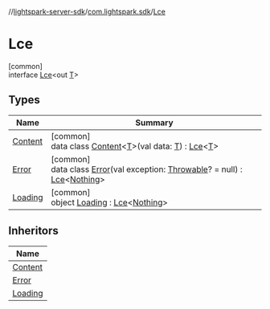 //[lightspark-server-sdk](../../../index.md)/[com.lightspark.sdk](../index.md)/[Lce](index.md)

# Lce

[common]\
interface [Lce](index.md)&lt;out [T](index.md)&gt;

## Types

| Name | Summary |
|---|---|
| [Content](-content/index.md) | [common]<br>data class [Content](-content/index.md)&lt;[T](-content/index.md)&gt;(val data: [T](-content/index.md)) : [Lce](index.md)&lt;[T](-content/index.md)&gt; |
| [Error](-error/index.md) | [common]<br>data class [Error](-error/index.md)(val exception: [Throwable](https://kotlinlang.org/api/latest/jvm/stdlib/kotlin/-throwable/index.html)? = null) : [Lce](index.md)&lt;[Nothing](https://kotlinlang.org/api/latest/jvm/stdlib/kotlin/-nothing/index.html)&gt; |
| [Loading](-loading/index.md) | [common]<br>object [Loading](-loading/index.md) : [Lce](index.md)&lt;[Nothing](https://kotlinlang.org/api/latest/jvm/stdlib/kotlin/-nothing/index.html)&gt; |

## Inheritors

| Name |
|---|
| [Content](-content/index.md) |
| [Error](-error/index.md) |
| [Loading](-loading/index.md) |
